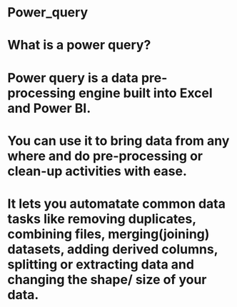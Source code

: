 # Power_query
# What is a power query?
# Power query is a data pre-processing engine built into Excel and Power BI. 
# You can use it to bring data from any where and do pre-processing or clean-up activities with ease.
# It lets you automatate common data tasks like removing duplicates, combining files, merging(joining) datasets, adding derived columns, splitting or extracting data and changing the shape/ size of your data.  
